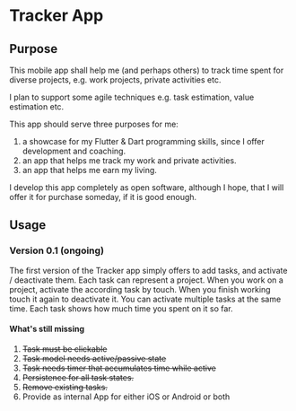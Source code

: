 # Tracker App

## Purpose

This mobile app shall help me (and perhaps others) to track time spent for diverse projects, e.g. work projects, private activities etc.

I plan to support some agile techniques e.g. task estimation, value estimation etc.

This app should serve three purposes for me:

1. a showcase for my Flutter & Dart programming skills, since I offer development and coaching.
2. an app that helps me track my work and private activities.
3. an app that helps me earn my living.

I develop this app completely as open software, although I hope, that I will offer it for purchase someday, if it is good enough.

## Usage

### Version 0.1 (ongoing)

The first version of the Tracker app simply offers to add tasks, and activate / deactivate them. Each task can represent a project. When you work on a project, activate the according task by touch. When you finish working touch it again to deactivate it. You can activate multiple tasks at the same time. Each task shows how much time you spent on it so far.

#### What's still missing

1. ~~Task must be clickable~~
2. ~~Task model needs active/passive state~~
3. ~~Task needs timer that accumulates time while active~~
4. ~~Persistence for all task states.~~
6. ~~Remove existing tasks.~~
7. Provide as internal App for either iOS or Android or both
